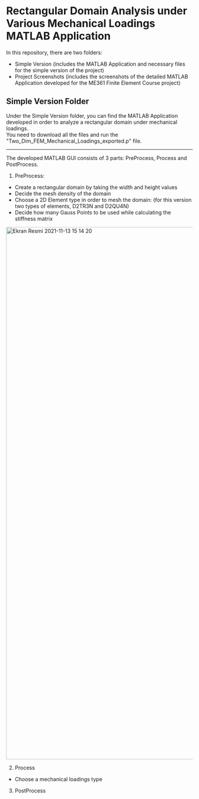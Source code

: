 # Rectangular Domain Analysis under Various Mechanical Loadings MATLAB Application

In this repository, there are two folders:
- Simple Version (includes the MATLAB Application and necessary files for the simple version of the project)
- Project Screenshots (includes the screenshots of the detailed MATLAB Application developed for the ME361 Finite Element Course project)

## Simple Version Folder
Under the Simple Version folder, you can find the MATLAB Application developed in order to analyze a rectangular domain under mechanical loadings. \
You need to download all the files and run the "Two_Dim_FEM_Mechanical_Loadings_exported.p" file. 

---

The developed MATLAB GUI consists of 3 parts: PreProcess, Process and PostProcess. 

1. PreProcess: 
- Create a rectangular domain by taking the width and height values
- Decide the mesh density of the domain
- Choose a 2D Element type in order to mesh the domain: (for this version two types of elements, D2TR3N and D2QU4N)
- Decide how many Gauss Points to be used while calculating the stiffness matrix

 <img width="1438" alt="Ekran Resmi 2021-11-13 15 14 20" src="https://user-images.githubusercontent.com/77242876/141643575-860207bf-10e9-4f51-97f6-9396ced2bcfb.png">





2. Process
- Choose a mechanical loadings type



3. PostProcess




